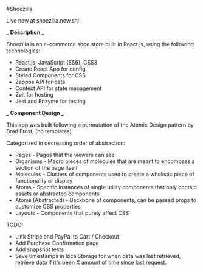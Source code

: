 #Shoezilla

Live now at shoezilla.now.sh!

**_ Description _**

Shoezilla is an e-commerce shoe store built in React.js, using the following technologies:

- React.js, JavaScript (ES6), CSS3
- Create React App for config
- Styled Components for CSS
- Zappos API for data
- Context API for state management
- Zeit for hosting
- Jest and Enzyme for testing

**_ Component Design _**

This app was built following a permutation of the Atomic Design pattern by Brad Frost, (no templates).

Categorized in decreasing order of abstraction:

- Pages - Pages that the viewers can see
- Organisms - Macro pieces of molecules that are meant to encompass a section of the page itself
- Molecules - Clusters of components used to create a wholistic piece of functionality or display
- Atoms - Specific instances of single utility components that only contain assets or abstracted components
- Atoms (Abstracted) - Backbone of components, can be passed props to customize CSS properties
- Layouts - Components that purely affect CSS

TODO:

- Link Stripe and PayPal to Cart / Checkout
- Add Purchase Confirmation page
- Add snapshot tests
- Save timestamps in localStorage for when data was last retrieved, retrieve data if it's been X amount of time since last request.
